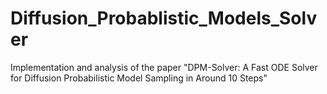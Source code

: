 # Diffusion_Probablistic_Models_Solver
Implementation and analysis of the paper "DPM-Solver: A Fast ODE Solver for Diffusion Probabilistic Model Sampling in Around 10 Steps"
